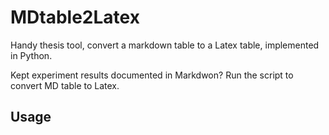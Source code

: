 # MDtable2Latex
Handy thesis tool, convert a markdown table to a Latex table, implemented in Python.

Kept experiment results documented in Markdwon? Run the script to convert MD table to Latex.

## Usage

